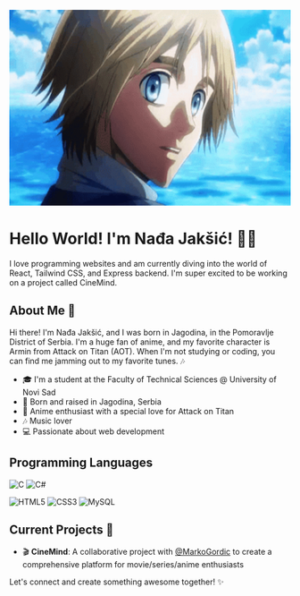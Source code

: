 <p align="center"><img src="/assets/armin.gif" style="height:350px"></p>

# Hello World! I'm Nađa Jakšić! 🍒🌸

I love programming websites and am currently diving into the world of React, Tailwind CSS, and Express backend. I'm super excited to be working on a project called CineMind.

## About Me 🌺

Hi there! I'm Nađa Jakšić, and I was born in Jagodina, in the Pomoravlje District of Serbia. I'm a huge fan of anime, and my favorite character is Armin from Attack on Titan (AOT). When I'm not studying or coding, you can find me jamming out to my favorite tunes. 🎶

- 🎓 I'm a student at the Faculty of Technical Sciences @ University of Novi Sad
- 🌸 Born and raised in Jagodina, Serbia
- 🎥 Anime enthusiast with a special love for Attack on Titan
- 🎶 Music lover
- 💻 Passionate about web development

## Programming Languages
![C](https://img.shields.io/badge/C-00599C?style=for-the-badge&logo=c&logoColor=white)
![C#](https://img.shields.io/badge/C%23-239120?style=for-the-badge&logo=c-sharp&logoColor=white)

![HTML5](https://img.shields.io/badge/HTML5-E34F26?style=for-the-badge&logo=html5&logoColor=white)
![CSS3](https://img.shields.io/badge/CSS3-1572B6?style=for-the-badge&logo=css3&logoColor=white)
![MySQL](https://img.shields.io/badge/MySQL-00000F?style=for-the-badge&logo=mysql&logoColor=white)

## Current Projects 🚀

- 🎬 **CineMind**: A collaborative project with [@MarkoGordic](https://github.com/MarkoGordic) to create a comprehensive platform for movie/series/anime enthusiasts

Let's connect and create something awesome together! ✨
